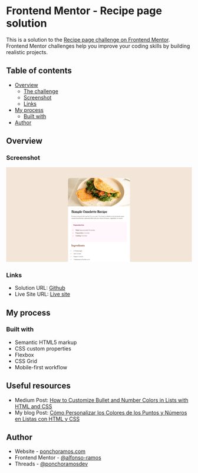 # Frontend Mentor - Recipe page solution

This is a solution to the [Recipe page challenge on Frontend Mentor](https://www.frontendmentor.io/challenges/recipe-page-KiTsR8QQKm). Frontend Mentor challenges help you improve your coding skills by building realistic projects. 

## Table of contents

- [Overview](#overview)
  - [The challenge](#the-challenge)
  - [Screenshot](#screenshot)
  - [Links](#links)
- [My process](#my-process)
  - [Built with](#built-with)
- [Author](#author)



## Overview

### Screenshot

![](/image.png)

### Links

- Solution URL: [Github](https://github.com/alfonso-ramos/recipe-page)
- Live Site URL: [Live site](https://alfonso-ramos.github.io/recipe-page/)

## My process

### Built with

- Semantic HTML5 markup
- CSS custom properties
- Flexbox
- CSS Grid
- Mobile-first workflow

## Useful resources
- Medium Post: [How to Customize Bullet and Number Colors in Lists with HTML and CSS](https://medium.com/p/2d533134356a)
- My blog Post: [Cómo Personalizar los Colores de los Puntos y Números en Listas con HTML y CSS](https://blogponchoramos.netlify.app/blog/cambiarcolorlistas/)
## Author
- Website - [ponchoramos.com](https://www.ponchoramos.com)
- Frontend Mentor - [@alfonso-ramos](https://www.frontendmentor.io/profile/alfonso-ramos)
- Threads - [@ponchoramosdev](https://www.threads.net/@ponchoramosdev?hl=es-la)
